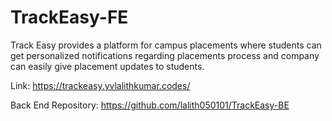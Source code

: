 # TrackEasy-FE

Track Easy provides a platform for campus placements where students can get personalized notifications regarding placements process and company can easily give placement updates to students.

Link: https://trackeasy.yvlalithkumar.codes/ <br>

Back End Repository: https://github.com/lalith050101/TrackEasy-BE
